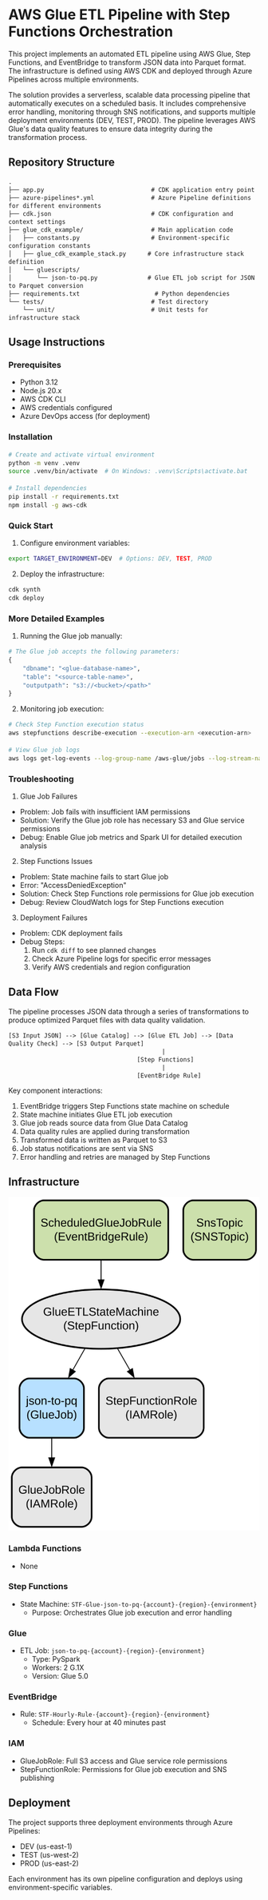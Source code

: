 # AWS Glue ETL Pipeline with Step Functions Orchestration

This project implements an automated ETL pipeline using AWS Glue, Step Functions, and EventBridge to transform JSON data into Parquet format. The infrastructure is defined using AWS CDK and deployed through Azure Pipelines across multiple environments.

The solution provides a serverless, scalable data processing pipeline that automatically executes on a scheduled basis. It includes comprehensive error handling, monitoring through SNS notifications, and supports multiple deployment environments (DEV, TEST, PROD). The pipeline leverages AWS Glue's data quality features to ensure data integrity during the transformation process.

## Repository Structure
```
.
├── app.py                              # CDK application entry point
├── azure-pipelines*.yml                # Azure Pipeline definitions for different environments
├── cdk.json                            # CDK configuration and context settings
├── glue_cdk_example/                   # Main application code
│   ├── constants.py                    # Environment-specific configuration constants
│   ├── glue_cdk_example_stack.py      # Core infrastructure stack definition
│   └── gluescripts/
│       └── json-to-pq.py              # Glue ETL job script for JSON to Parquet conversion
├── requirements.txt                     # Python dependencies
└── tests/                              # Test directory
    └── unit/                           # Unit tests for infrastructure stack
```

## Usage Instructions
### Prerequisites
- Python 3.12
- Node.js 20.x
- AWS CDK CLI
- AWS credentials configured
- Azure DevOps access (for deployment)

### Installation
```bash
# Create and activate virtual environment
python -m venv .venv
source .venv/bin/activate  # On Windows: .venv\Scripts\activate.bat

# Install dependencies
pip install -r requirements.txt
npm install -g aws-cdk
```

### Quick Start
1. Configure environment variables:
```bash
export TARGET_ENVIRONMENT=DEV  # Options: DEV, TEST, PROD
```

2. Deploy the infrastructure:
```bash
cdk synth
cdk deploy
```

### More Detailed Examples
1. Running the Glue job manually:
```python
# The Glue job accepts the following parameters:
{
    "dbname": "<glue-database-name>",
    "table": "<source-table-name>",
    "outputpath": "s3://<bucket>/<path>"
}
```

2. Monitoring job execution:
```bash
# Check Step Function execution status
aws stepfunctions describe-execution --execution-arn <execution-arn>

# View Glue job logs
aws logs get-log-events --log-group-name /aws-glue/jobs --log-stream-name <job-run-id>
```

### Troubleshooting
1. Glue Job Failures
- Problem: Job fails with insufficient IAM permissions
- Solution: Verify the Glue job role has necessary S3 and Glue service permissions
- Debug: Enable Glue job metrics and Spark UI for detailed execution analysis

2. Step Functions Issues
- Problem: State machine fails to start Glue job
- Error: "AccessDeniedException"
- Solution: Check Step Functions role permissions for Glue job execution
- Debug: Review CloudWatch logs for Step Functions execution

3. Deployment Failures
- Problem: CDK deployment fails
- Debug Steps:
  1. Run `cdk diff` to see planned changes
  2. Check Azure Pipeline logs for specific error messages
  3. Verify AWS credentials and region configuration

## Data Flow
The pipeline processes JSON data through a series of transformations to produce optimized Parquet files with data quality validation.

```ascii
[S3 Input JSON] --> [Glue Catalog] --> [Glue ETL Job] --> [Data Quality Check] --> [S3 Output Parquet]
                                           |
                                    [Step Functions]
                                           |
                                    [EventBridge Rule]
```

Key component interactions:
1. EventBridge triggers Step Functions state machine on schedule
2. State machine initiates Glue ETL job execution
3. Glue job reads source data from Glue Data Catalog
4. Data quality rules are applied during transformation
5. Transformed data is written as Parquet to S3
6. Job status notifications are sent via SNS
7. Error handling and retries are managed by Step Functions

## Infrastructure

![Infrastructure diagram](./docs/infra.svg)
### Lambda Functions
- None

### Step Functions
- State Machine: `STF-Glue-json-to-pq-{account}-{region}-{environment}`
  - Purpose: Orchestrates Glue job execution and error handling

### Glue
- ETL Job: `json-to-pq-{account}-{region}-{environment}`
  - Type: PySpark
  - Workers: 2 G.1X
  - Version: Glue 5.0

### EventBridge
- Rule: `STF-Hourly-Rule-{account}-{region}-{environment}`
  - Schedule: Every hour at 40 minutes past

### IAM
- GlueJobRole: Full S3 access and Glue service role permissions
- StepFunctionRole: Permissions for Glue job execution and SNS publishing

## Deployment
The project supports three deployment environments through Azure Pipelines:
- DEV (us-east-1)
- TEST (us-west-2)
- PROD (us-east-2)

Each environment has its own pipeline configuration and deploys using environment-specific variables.